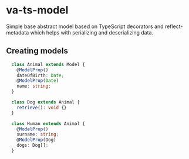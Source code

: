 # va-ts-model

Simple base abstract model based on TypeScript decorators and reflect-metadata which helps with serializing and deserializing data.

## Creating models
```typescript
  class Animal extends Model {
    @ModelProp()
    dateOfBirth: Date;
    @ModelProp(Date)
    name: string;
  }

  class Dog extends Animal {
    retrieve(): void {}
  }

  class Human extends Animal {
    @ModelProp()
    surname: string;
    @ModelProp(Dog)
    dogs: Dog[];
  }
```
